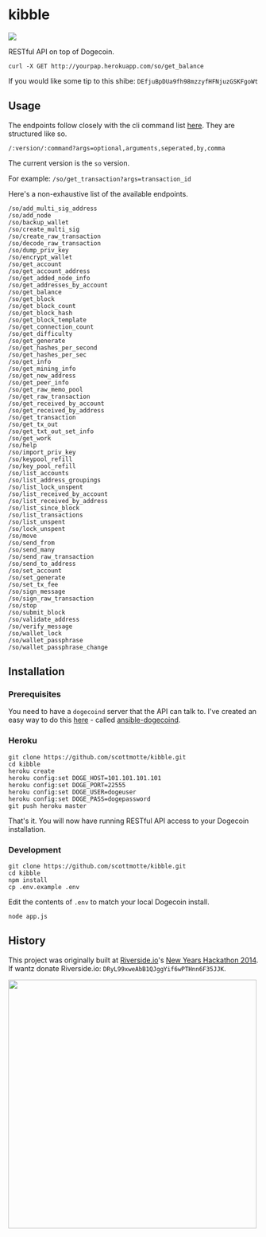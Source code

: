 # kibble

![](https://raw.github.com/scottmotte/kibble/master/kibble.png)

RESTful API on top of Dogecoin.

```
curl -X GET http://yourpap.herokuapp.com/so/get_balance
```

If you would like some tip to this shibe: `DEfjuBpDUa9fh98mzzyfHFNjuzGSKFgoWt`

## Usage

The endpoints follow closely with the cli command list [here](https://en.bitcoin.it/wiki/Original_Bitcoin_client/API_calls_list). They are structured like so.

`
/:version/:command?args=optional,arguments,seperated,by,comma
`

The current version is the `so` version.

For example: `/so/get_transaction?args=transaction_id`

Here's a non-exhaustive list of the available endpoints.

```
/so/add_multi_sig_address
/so/add_node
/so/backup_wallet
/so/create_multi_sig
/so/create_raw_transaction
/so/decode_raw_transaction
/so/dump_priv_key
/so/encrypt_wallet
/so/get_account
/so/get_account_address
/so/get_added_node_info
/so/get_addresses_by_account
/so/get_balance
/so/get_block
/so/get_block_count
/so/get_block_hash
/so/get_block_template
/so/get_connection_count
/so/get_difficulty
/so/get_generate
/so/get_hashes_per_second
/so/get_hashes_per_sec
/so/get_info
/so/get_mining_info
/so/get_new_address
/so/get_peer_info
/so/get_raw_memo_pool
/so/get_raw_transaction
/so/get_received_by_account
/so/get_received_by_address
/so/get_transaction
/so/get_tx_out
/so/get_txt_out_set_info
/so/get_work
/so/help
/so/import_priv_key
/so/keypool_refill
/so/key_pool_refill
/so/list_accounts
/so/list_address_groupings
/so/list_lock_unspent
/so/list_received_by_account
/so/list_received_by_address
/so/list_since_block
/so/list_transactions
/so/list_unspent
/so/lock_unspent
/so/move
/so/send_from
/so/send_many
/so/send_raw_transaction
/so/send_to_address
/so/set_account
/so/set_generate
/so/set_tx_fee
/so/sign_message
/so/sign_raw_transaction
/so/stop
/so/submit_block
/so/validate_address
/so/verify_message
/so/wallet_lock
/so/wallet_passphrase
/so/wallet_passphrase_change
```

## Installation

### Prerequisites

You need to have a `dogecoind` server that the API can talk to. I've created an easy way to do this [here](https://github.com/scottmotte/ansible-dogecoind) - called [ansible-dogecoind](https://github.com/scottmotte/ansible-dogecoind).

### Heroku

```
git clone https://github.com/scottmotte/kibble.git
cd kibble
heroku create
heroku config:set DOGE_HOST=101.101.101.101
heroku config:set DOGE_PORT=22555
heroku config:set DOGE_USER=dogeuser
heroku config:set DOGE_PASS=dogepassword
git push heroku master
```

That's it. You will now have running RESTful API access to your Dogecoin installation.

### Development

```
git clone https://github.com/scottmotte/kibble.git
cd kibble
npm install
cp .env.example .env
```

Edit the contents of `.env` to match your local Dogecoin install.

```
node app.js
```

## History

This project was originally built at [Riverside.io](http://riverside.io)'s [New Years Hackathon 2014](https://www.hackerleague.org/hackathons/riverside-dot-io-new-years-hackathon-2014). If wantz donate Riverside.io: `DRyL99xweAbB1QJggYif6wPTHnn6F35JJK`.

<img src="http://www.rawr.la/images/newyears_poster.jpg" width="500">
